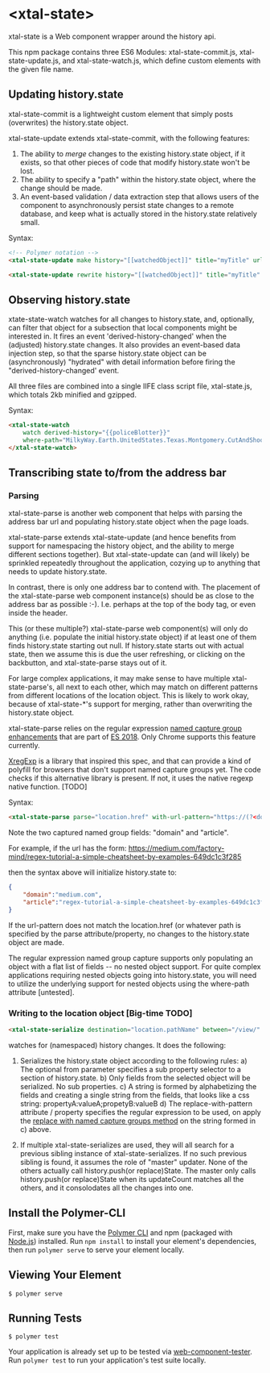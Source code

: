# \<xtal-state\>

xtal-state is a Web component wrapper around the history api.

This npm package contains three ES6 Modules:  xtal-state-commit.js, xtal-state-update.js, and xtal-state-watch.js, which define custom elements with the given file name.



## Updating history.state

xtal-state-commit is a lightweight custom element that simply posts (overwrites) the history.state object.

xtal-state-update extends xtal-state-commit, with the following features:

1)  The ability to *merge* changes to the existing history.state object, if it exists, so that other pieces of code that modify history.state won't be lost.
2)  The ability to specify a "path" within the history.state object, where the change should be made.
3)  An event-based validation / data extraction step that allows users of the component to asynchronously persist state changes to a remote database, and keep what is actually stored in the history.state relatively small.

Syntax:


```html
<!-- Polymer notation -->
<xtal-state-update make history="[[watchedObject]]" title="myTitle" url="/myURL" ></xtal-state-update>

<xtal-state-update rewrite history="[[watchedObject]]" title="myTitle" url="/myURL"></xtal-state-update>

```

## Observing history.state

xtate-state-watch watches for all changes to history.state, and, optionally, can filter that object for a subsection that local components might be interested in.  It fires an event 'derived-history-changed' when the (adjusted) history.state changes. It also provides an event-based data injection step, so that the sparse history.state object can be (asynchronously) "hydrated" with detail information before firing the "derived-history-changed' event.

All three files are combined into a single IIFE class script file, xtal-state.js, which totals 2kb minified and gzipped.  

Syntax:

```html
<xtal-state-watch 
    watch derived-history="{{policeBlotter}}" 
    where-path="MilkyWay.Earth.UnitedStates.Texas.Montgomery.CutAndShoot">
</xtal-state-watch>
```


## Transcribing state to/from the address bar

### Parsing

xtal-state-parse is another web component that helps with parsing the address bar url and populating history.state object when the page loads.  

xtal-state-parse extends xtal-state-update (and hence benefits from support for namespacing the history object, and the ability to merge different sections together).  But xtal-state-update can (and will likely) be sprinkled repeatedly throughout the application, cozying up to anything that needs to update history.state.  

In contrast, there is only one address bar to contend with.  The placement of the xtal-state-parse web component instance(s) should be as close to the address bar as possible :-).  I.e. perhaps at the top of the body tag, or even inside the header.

This (or these multiple?) xtal-state-parse web component(s) will only do anything (i.e. populate the initial history.state object) if at least one of them finds history.state starting out null.  If history.state starts out with actual state, then we assume this is due the user refreshing, or clicking on the backbutton, and xtal-state-parse stays out of it.

For large complex applications, it may make sense to have multiple xtal-state-parse's, all next to each other, which may match on different patterns from different locations of the location object.  This is likely to work okay, because of xtal-state-*'s support for merging, rather than overwriting the history.state object.

xtal-state-parse relies on the regular expression [named capture group enhancements](https://github.com/tc39/proposal-regexp-named-groups) that are part of [ES 2018](http://2ality.com/2017/05/regexp-named-capture-groups.html).  Only Chrome supports this feature currently.


[XregExp](http://xregexp.com/) is a library that inspired this spec, and that can provide a kind of polyfill for browsers that don't support named capture groups yet. The code checks if this alternative library is present.  If not, it uses the native regexp native function. [TODO]

Syntax:

```html
<xtal-state-parse parse="location.href" with-url-pattern="https://(?<domain>[a-z\.]*)/factory-mind/(?<article>[a-z0-9-]*)" ></xtal-state-parse>

```

Note the two captured named group fields:  "domain" and "article".

For example, if the url has the form: https://medium.com/factory-mind/regex-tutorial-a-simple-cheatsheet-by-examples-649dc1c3f285

then the syntax above will initialize history.state to:

```JSON
{
    "domain":"medium.com",
    "article":"regex-tutorial-a-simple-cheatsheet-by-examples-649dc1c3f285"
}
```

If the url-pattern does not match the location.href (or whatever path is specified by the parse attribute/property, no changes to the history.state object are made.

The regular expression named group capture supports only populating an object with a flat list of fields -- no nested object support.  For quite complex applications requiring nested objects going into history.state, you will need to utilize the underlying support for nested objects using the where-path attribute [untested].  

### Writing to the location object [Big-time TODO]

```html
<xtal-state-serialize destination="location.pathName" between="/view/" and="/" from="MilkyWay.Earth.UnitedStates.Texas.Montgomery.CutAndShoot" replace-with-pattern="TBD"></xtal-state-serialize>
```

watches for (namespaced) history changes.  It does the following:

1)  Serializes the history.state object according to the following rules:
  a)  The optional from parameter specifies a sub property selector to a section of history.state.
  b)  Only fields from the selected object will be serialized.  No sub properties.
  c)  A string is formed by alphabetizing the fields and creating a single string from the fields, that looks like a css string: propertyA:valueA;propetyB:valueB
  d)  The replace-with-pattern attribute / property specifies the regular expression to be used, on apply the [replace with named capture groups method](http://2ality.com/2017/05/regexp-named-capture-groups.html#replace-and-named-capture-groups) on the string formed in c) above.

2)  If multiple xtal-state-serializes are used, they will all search for a previous sibling instance of xtal-state-serializes.  If no such previous sibling is found, it assumes the role of "master" updater.  None of the others actually call history.push(or replace)State.  The master only calls history.push(or replace)State when its updateCount matches all the others, and it consolodates all the changes into one.


## Install the Polymer-CLI

First, make sure you have the [Polymer CLI](https://www.npmjs.com/package/polymer-cli) and npm (packaged with [Node.js](https://nodejs.org)) installed. Run `npm install` to install your element's dependencies, then run `polymer serve` to serve your element locally.

## Viewing Your Element

```
$ polymer serve
```

## Running Tests

```
$ polymer test
```

Your application is already set up to be tested via [web-component-tester](https://github.com/Polymer/web-component-tester). Run `polymer test` to run your application's test suite locally.
